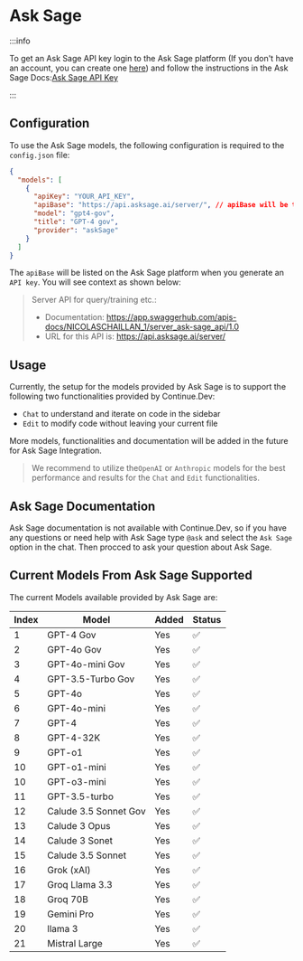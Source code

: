 # Ask Sage

:::info

To get an Ask Sage API key login to the Ask Sage platform (If you don't have an account, you can create one [here](https://chat.asksage.ai/)) and follow the instructions in the Ask Sage Docs:[Ask Sage API Key](https://docs.asksage.ai/docs/api-documentation/api-documentation.html) 

:::

## Configuration

To use the Ask Sage models, the following configuration is required to the `config.json` file:

```json
{
  "models": [
    {
      "apiKey": "YOUR_API_KEY", 
      "apiBase": "https://api.asksage.ai/server/", // apiBase will be the same for all models, but will vary based on tenant. 
      "model": "gpt4-gov",
      "title": "GPT-4 gov",
      "provider": "askSage"
    }
  ]
}
```

The `apiBase` will be listed on the Ask Sage platform when you generate an `API key`. You will see context as shown below:

> Server API for query/training etc.:
> - Documentation: https://app.swaggerhub.com/apis-docs/NICOLASCHAILLAN_1/server_ask-sage_api/1.0
> - URL for this API is: https://api.asksage.ai/server/

## Usage

Currently, the setup for the models provided by Ask Sage is to support the following two functionalities provided by Continue.Dev: 

- `Chat` to understand and iterate on code in the sidebar
- `Edit` to modify code without leaving your current file

More models, functionalities and documentation will be added in the future for Ask Sage Integration.

> We recommend to utilize the`OpenAI` or `Anthropic` models for the best performance and results for the `Chat` and `Edit` functionalities.

## Ask Sage Documentation 
Ask Sage documentation is not available with Continue.Dev, so if you have any questions or need help with Ask Sage type `@ask` and select the `Ask Sage` option in the chat. Then procced to ask your question about Ask Sage.

## Current Models From Ask Sage Supported

The current Models available provided by Ask Sage are:

| Index | Model                  | Added | Status |
|-------|------------------------|-------|--------|
| 1     | GPT-4 Gov              |  Yes  | ✅     |
| 2     | GPT-4o Gov             |  Yes  | ✅     |
| 3     | GPT-4o-mini Gov        |  Yes  | ✅     |
| 4     | GPT-3.5-Turbo Gov      |  Yes  | ✅     |
| 5     | GPT-4o                 |  Yes  | ✅     |
| 6     | GPT-4o-mini            |  Yes  | ✅     |
| 7     | GPT-4                  |  Yes  | ✅     |
| 8     | GPT-4-32K              |  Yes  | ✅     |
| 9     | GPT-o1                 |  Yes  | ✅     |
| 10    | GPT-o1-mini            |  Yes  | ✅     |
| 10    | GPT-o3-mini            |  Yes  | ✅     |
| 11    | GPT-3.5-turbo          |  Yes  | ✅     |
| 12    | Calude 3.5 Sonnet Gov  |  Yes  | ✅     |
| 13    | Calude 3 Opus          |  Yes  | ✅     |
| 14    | Calude 3 Sonet         |  Yes  | ✅     |
| 15    | Calude 3.5 Sonnet      |  Yes  | ✅     |
| 16    | Grok (xAI)             |  Yes  | ✅     |
| 17    | Groq Llama 3.3         |  Yes  | ✅     |
| 18    | Groq 70B               |  Yes  | ✅     |
| 19    | Gemini Pro             |  Yes  | ✅     |
| 20    | llama 3                |  Yes  | ✅     |
| 21    | Mistral Large          |  Yes  | ✅     |

